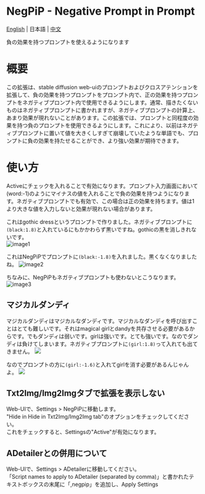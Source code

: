 # NegPiP - Negative Prompt in Prompt
[English](README.md) | 日本語 | [中文](README_cn.md)

負の効果を持つプロンプトを使えるようになります  

# 概要
この拡張は、stable diffusion web-uiのプロンプトおよびクロスアテンションを拡張して、負の効果を持つプロンプトをプロンプト内で、正の効果を持つプロンプトをネガティブプロンプト内で使用できるようにします。通常、描きたくないものはネガティブプロンプトに書かれますが、ネガティブプロンプトの計算上、あまり効果が現れないことがあります。この拡張では、プロンプトと同程度の効果を持つ負のプロンプトを使用できるようにします。これにより、以前はネガティブプロンプトに置いて値を大きくしすぎて崩壊していたような単語でも、プロンプトに負の効果を持たせることができ、より強い効果が期待できます。

# 使い方
Activeにチェックを入れることで有効になります。プロンプト入力画面において (word:-1)のようにマイナスの値を入れることで負の効果を持つようになります。ネガティブプロンプトでも有効で、この場合は正の効果を持ちます。値は1より大きな値を入力しないと効果が現れない場合があります。

これはgothic dressというプロンプトで作りました。ネガティブプロンプトに`(black:1.8)`と入れているにもかかわらず黒いですね。gothicの黒を消しきれないです。  
![image1](https://github.com/hako-mikan/sd-webui-negpip/blob/imgs/sample.jpg)

これはNegPiPでプロンプトに`(black:-1.8)`を入れました。黒くなくなりましたね。
![image2](https://github.com/hako-mikan/sd-webui-negpip/blob/imgs/sample2.jpg)

ちなみに、NegPiPもネガティブプロンプトも使わないとこうなります。
![image3](https://github.com/hako-mikan/sd-webui-negpip/blob/imgs/sample3.jpg)

## マジカルダンディ
マジカルダンディはマジカルなダンディです。マジカルなダンディを呼び出すことはとても難しいです。それはmagical girlとdandyを共存させる必要があるからです。でもダンディは弱いです。girlは強いです。とても強いです。なのでダンディは負けてしまいます。ネガティブプロンプトに`(girl:1.8)`って入れても出てきません。
![](https://github.com/hako-mikan/sd-webui-negpip/blob/imgs/sample4.jpg)

なのでプロンプトの方に`(girl:-1.6)`と入れてgirlを消す必要があるんじゃんよ。
![](https://github.com/hako-mikan/sd-webui-negpip/blob/imgs/sample5.jpg)

## Txt2Img/Img2Imgタブで拡張を表示しない
Web-UIで、Settings > NegPiPに移動します。  
"Hide in Hide in Txt2Img/Img2Img tab"のオプションをチェックしてください。  
これをチェックすると、Settingsの"Active"が有効になります。

## ADetailerとの併用について
Web-UIで、Settings > ADetailerに移動してください。  
「Script names to apply to ADetailer (separated by comma)」と書かれたテキストボックスの末尾に「,negpip」を追加し、Apply Settings  


